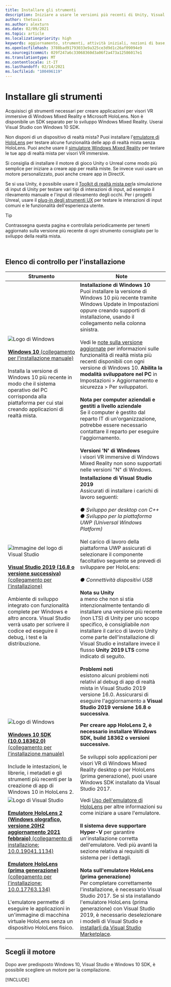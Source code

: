 ```yaml
---
title: Installare gli strumenti
description: Iniziare a usare le versioni più recenti di Unity, Visual Studio e degli strumenti consigliati per lo sviluppo per HoloLens e VR.
author: thetuvix
ms.author: alexturn
ms.date: 02/09/2021
ms.topic: article
ms.localizationpriority: high
keywords: aggiornamento, strumenti, attività iniziali, nozioni di base, unity, visual studio, toolkit, visore VR realtà mista, visore VR di windows mixed reality, visore per realtà virtuale, installazione, Windows, HoloLens, emulatore, unreal, openxr
ms.openlocfilehash: 3788bad91793033e9a325ce3d9d1c26af09094e9
ms.sourcegitcommit: 029f247a6c33068360d3a06f2a473a12586017e1
ms.translationtype: MT
ms.contentlocale: it-IT
ms.lasthandoff: 02/14/2021
ms.locfileid: "100496119"
---
```

# <a name="install-the-tools"></a>Installare gli strumenti

Acquisisci gli strumenti necessari per creare applicazioni per visori VR immersive di Windows Mixed Reality e Microsoft HoloLens. Non è disponibile un SDK separato per lo sviluppo Windows Mixed Reality. Userai Visual Studio con Windows 10 SDK.

Non disponi di un dispositivo di realtà mista? Puoi installare l'[emulatore di HoloLens](platform-capabilities-and-apis/using-the-hololens-emulator.md) per testare alcune funzionalità delle app di realtà mista senza HoloLens. Puoi anche usare il [simulatore Windows Mixed Reality](platform-capabilities-and-apis/using-the-windows-mixed-reality-simulator.md) per testare le tue app di realtà mista per visori VR immersive. 

Si consiglia di installare il motore di gioco Unity o Unreal come modo più semplice per iniziare a creare app per realtà miste. Se invece vuoi usare un motore personalizzato, puoi anche creare app in DirectX.

Se si usa Unity, è possibile usare il [Toolkit di realtà mista per](https://github.com/Microsoft/MixedRealityToolkit-Unity)la simulazione di input di Unity per testare vari tipi di interazioni di input, ad esempio il rilevamento manuale e l'input di rilevamento degli occhi. Per i progetti Unreal, usare il [plug-in degli strumenti UX](https://github.com/microsoft/MixedReality-UXTools-Unreal) per testare le interazioni di input comuni e le funzionalità dell'esperienza utente.

>[!TIP]
>Contrassegna questa pagina e controllala periodicamente per tenerti aggiornato sulla versione più recente di ogni strumento consigliato per lo sviluppo della realtà mista.

<br>

## <a name="installation-checklist"></a>Elenco di controllo per l'installazione


| Strumento | Note |
|---------|---------|
| ![Logo di Windows](images/Windows10_logo.png)<br><br><a href="https://www.microsoft.com/software-download/windows10" target="_blank">**Windows 10** (collegamento per l'installazione manuale)</a><br><br>Installa la versione di Windows 10 più recente in modo che il sistema operativo del PC corrisponda alla piattaforma per cui stai creando applicazioni di realtà mista.  | **Installazione di Windows 10** <br> Puoi installare la versione di Windows 10 più recente tramite Windows Update in Impostazioni oppure creando supporti di installazione, usando il collegamento nella colonna sinistra. <br><br>Vedi le [note sulla versione aggiornate](https://docs.microsoft.com/windows/mixed-reality/enthusiast-guide/release-notes-october-2018.md) per informazioni sulle funzionalità di realtà mista più recenti disponibili con ogni versione di Windows 10. **Abilita la modalità sviluppatore nel PC** in Impostazioni > Aggiornamento e sicurezza > Per sviluppatori. <br><br> **Nota per computer aziendali e gestiti a livello aziendale**<br>Se il computer è gestito dal reparto IT di un'organizzazione, potrebbe essere necessario contattare il reparto per eseguire l'aggiornamento. <br><br> **Versioni 'N' di Windows**<br> i visori VR immersive di Windows Mixed Reality non sono supportati nelle versioni "N" di Windows. |
| ![Immagine del logo di Visual Studio](images/visualstudio_logo.png)<br><br><a href="https://visualstudio.microsoft.com/downloads/" target="_blank">**Visual Studio 2019 (16.8 o versione successiva)** (collegamento per l'installazione)</a> <br><br>Ambiente di sviluppo integrato con funzionalità complete per Windows e altro ancora. Visual Studio verrà usato per scrivere il codice ed eseguire il debug, i test e la distribuzione. | **Installazione di Visual Studio 2019** <br> Assicurati di installare i carichi di lavoro seguenti: <br><br>*● Sviluppo per desktop con C++*<br>*● Sviluppo per la piattaforma UWP (Universal Windows Platform)*<br><br>Nel carico di lavoro della piattaforma UWP assicurati di selezionare il componente facoltativo seguente se prevedi di sviluppare per HoloLens:<br><br>*● Connettività dispositivi USB*<br><br>**Nota su Unity**<br>a meno che non si stia intenzionalmente tentando di installare una versione più recente (non LTS) di Unity per uno scopo specifico, è consigliabile *non* installare il carico di lavoro Unity come parte dell'installazione di Visual Studio e installare invece il flusso **Unity 2019 LTS** come indicato di seguito.<br><br>**Problemi noti**<br>esistono alcuni problemi noti relativi al debug di app di realtà mista in Visual Studio 2019 versione 16.0.  Assicurarsi di eseguire l'aggiornamento a **Visual Studio 2019 versione 16.8 o successiva**. |
| ![Logo di Windows](images/Windows10_logo.png)<br><br><a href="https://developer.microsoft.com//windows/downloads/windows-10-sdk" target="_blank">**Windows 10 SDK (10.0.18362.0)** (collegamento per l'installazione manuale)</a> <br><br>Include le intestazioni, le librerie, i metadati e gli strumenti più recenti per la creazione di app di Windows 10 in HoloLens 2. | **Per creare app HoloLens 2, è necessario installare Windows SDK, build 18362 o versioni successive.**<br> <br> Se sviluppi solo applicazioni per visori VR di Windows Mixed Reality desktop o per HoloLens (prima generazione), puoi usare Windows SDK installato da Visual Studio 2017. |
| ![Logo di Visual Studio](images/HoloLensIcon.jpg)<br><br><a href="https://go.microsoft.com/fwlink/?linkid=2154784" target="_blank">**Emulatore HoloLens 2 (Windows olografico, versione 20H2 aggiornamento 2021 febbraio)** (collegamento di installazione: 10.0.19041.1134)</a><br> <br><a href="https://go.microsoft.com/fwlink/?linkid=2065980" target="_blank">**Emulatore HoloLens (prima generazione)** (collegamento per l'installazione: 10.0.17763.134)</a> <br><br>L'emulatore permette di eseguire le applicazioni in un'immagine di macchina virtuale HoloLens senza un dispositivo HoloLens fisico.<br> <br> | Vedi [Uso dell'emulatore di HoloLens](../develop/platform-capabilities-and-apis/using-the-hololens-emulator.md) per altre informazioni su come iniziare a usare l'emulatore.<br> <br> **Il sistema deve supportare Hyper-V** per garantire un'installazione corretta dell'emulatore. Vedi più avanti la sezione relativa ai requisiti di sistema per i dettagli. <br> <br> **Nota sull'emulatore HoloLens (prima generazione)** <br>  Per completare correttamente l'installazione, è necessario Visual Studio 2017. Se si sta installando l'emulatore HoloLens (prima generazione) con Visual Studio 2019, è necessario deselezionare i modelli di Visual Studio e [installarli da Visual Studio Marketplace](https://marketplace.visualstudio.com/items?itemName=WindowsMixedRealityteam.WindowsMixedRealityAppTemplatesVSIX). |

## <a name="choose-your-engine"></a>Scegli il motore

Dopo aver predisposto Windows 10, Visual Studio e Windows 10 SDK, è possibile scegliere un motore per la compilazione.

[!INCLUDE[](includes/tools-overview.md)]

